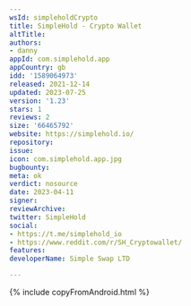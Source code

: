 ```yaml
---
wsId: simpleholdCrypto
title: SimpleHold - Crypto Wallet
altTitle: 
authors:
- danny
appId: com.simplehold.app
appCountry: gb
idd: '1589064973'
released: 2021-12-14
updated: 2023-07-25
version: '1.23'
stars: 1
reviews: 2
size: '66465792'
website: https://simplehold.io/
repository: 
issue: 
icon: com.simplehold.app.jpg
bugbounty: 
meta: ok
verdict: nosource
date: 2023-04-11
signer: 
reviewArchive: 
twitter: SimpleHold
social:
- https://t.me/simplehold_io
- https://www.reddit.com/r/SH_Cryptowallet/
features: 
developerName: Simple Swap LTD

---
```


{% include copyFromAndroid.html %}

